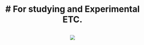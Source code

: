 <h1 align="center">
  <br>
    # For studying and Experimental ETC.<br/>
  <br>
    <a> <img src="https://i.imgur.com/FUGRRD2.jpg"> </a>
  <br>
</h1>
